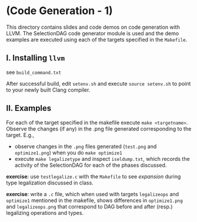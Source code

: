 # (Code Generation - 1)

This directory contains slides and code demos on code generation with LLVM. The SelectionDAG code generator module is used and the demo examples are executed using each of the targets specified in the `Makefile`. 

## I. Installing `llvm`

see `build_command.txt`

After successful build, edit `setenv.sh` and execute `source setenv.sh` to point to your newly built Clang compiler.


## II. Examples 
For each of the target specified in the makefile execute `make <targetname>`. Observe the changes (if any) in the .png file generated corresponding to the target. E.g.,

- observe changes in the `.png` files generated (`test.png` and `optimize1.png`) when you do `make optimize1`
- execute `make legalizetype` and inspect `iseldump.txt`, which records the activity of the SelectionDAG for each of the phases discussed. 

**exercise**: use `testlegalize.c` with the `Makefile` to see *expansion* during type legalization discussed in class.

**exercise**: write a `.c` file, which when used with targets `legalizeops` and `optimize1` mentioned in the makefile,  shows differences in `optimize1.png` and `legalizeops.png` that correspond to DAG before and after (resp.) legalizing operations and types.

